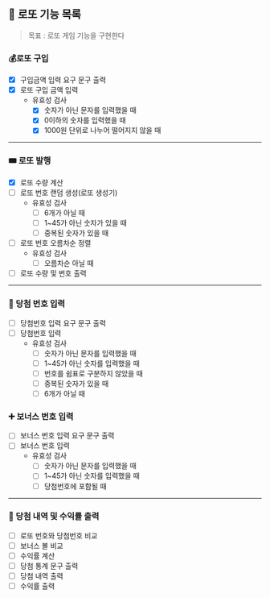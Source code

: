 ## 🎱 로또 기능 목록
> 목표 : 로또 게임 기능을 구현한다

### 💰로또 구입
- [x] 구입금액 입력 요구 문구 출력
- [x] 로또 구입 금액 입력
  - 유효성 검사
    - [x] 숫자가 아닌 문자를 입력했을 때
    - [x] 0이하의 숫자를 입력했을 때
    - [x] 1000원 단위로 나누어 떨어지지 않을 때
* * *

### 🎟️ 로또 발행
- [x] 로또 수량 계산
- [ ] 로또 번호 랜덤 생성(로또 생성기)
    - 유효성 검사
      - [ ] 6개가 아닐 때
      - [ ] 1~45가 아닌 숫자가 있을 때
      - [ ] 중복된 숫자가 있을 때
- [ ] 로또 번호 오름차순 정렬
  - 유효성 검사
    - [ ] 오름차순 아닐 때
- [ ] 로또 수량 및 번호 출력
* * *

### 💬 당첨 번호 입력
- [ ] 당첨번호 입력 요구 문구 출력
- [ ] 당첨번호 입력
  - 유효성 검사
    - [ ] 숫자가 아닌 문자를 입력했을 때
    - [ ] 1~45가 아닌 숫자를 입력했을 때
    - [ ] 번호를 쉼표로 구분하지 않았을 때
    - [ ] 중복된 숫자가 있을 때
    - [ ] 6개가 아닐 때

### ➕ 보너스 번호 입력
- [ ] 보너스 번호 입력 요구 문구 출력
- [ ] 보너스 번호 입력
  - 유효성 검사
    - [ ] 숫자가 아닌 문자를 입력했을 때
    - [ ] 1~45가 아닌 숫자를 입력했을 때
    - [ ] 당첨번호에 포함될 때
* * *

### 🎉 당첨 내역 및 수익률 출력
- [ ] 로또 번호와 당첨번호 비교
- [ ] 보너스 볼 비교 
- [ ] 수익률 계산
- [ ] 당첨 통계 문구 출력
- [ ] 당첨 내역 출력
- [ ] 수익률 출력 
